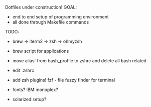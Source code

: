 Dotfiles under construction!
GOAL:
- end to end setup of programming environment
- all done through Makefile commands

TODO:
- brew -> iterm2 -> zsh -> ohmyzsh
- brew script for applications


- move alias' from bash_profile to zshrc and delete all bash related
- edit .zshrc
- add zsh plugins! fzf - file fuzzy finder for terminal
- fonts? IBM monoplex?
- solarized setup?
